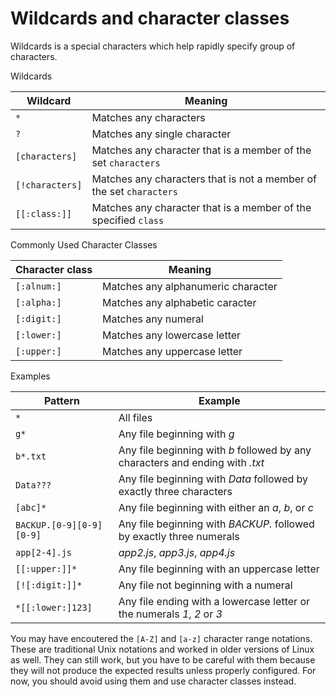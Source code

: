 # Wildcards and character classes

Wildcards is a special characters which help rapidly specify group of characters.

Wildcards

| Wildcard        | Meaning                       |
|-----------------|-------------------------------|
| `*`             | Matches any characters        |
| `?`             | Matches any single character  |
| `[characters]`  | Matches any character that is a member of the set `characters` |
| `[!characters]` | Matches any characters that is not a member of the set `characters` |
| `[[:class:]]`   | Matches any character that is a member of the specified `class` |

Commonly Used Character Classes

| Character class | Meaning |
|-----------------|---------|
| `[:alnum:]`     | Matches any alphanumeric character |
| `[:alpha:]`     | Matches any alphabetic caracter |
| `[:digit:]`     | Matches any numeral |
| `[:lower:]`     | Matches any lowercase letter |
| `[:upper:]`     | Matches any uppercase letter |

Examples

| Pattern                  | Example                                                                       |
|--------------------------|-------------------------------------------------------------------------------|
| `*`                      | All files                                                                     |
| `g*`                     | Any file beginning with *g*                                                   |
| `b*.txt`                 | Any file beginning with *b* followed by any characters and ending with *.txt* |
| `Data???`                | Any file beginning with *Data* followed by exactly three characters           |
| `[abc]*`                 | Any file beginning with either an *a*, *b*, or *c*                            |
| `BACKUP.[0-9][0-9][0-9]` | Any file beginning with *BACKUP.* followed by exactly three numerals          |
| `app[2-4].js`            | *app2.js*, *app3.js*, *app4.js*                                               |
| `[[:upper:]]*`           | Any file beginning with an uppercase letter                                   |
| `[![:digit:]]*`          | Any file not beginning with a numeral                                         |
| `*[[:lower:]123]`        | Any file ending with a lowercase letter or the numerals *1*, *2* or *3*       |

You may have encoutered the `[A-Z]` and `[a-z]` character range notations. These are
traditional Unix notations and worked in older versions of Linux as well. They can still
work, but you have to be careful with them because they will not produce the expected
results unless properly configured. For now, you should avoid using them and use
character classes instead.

